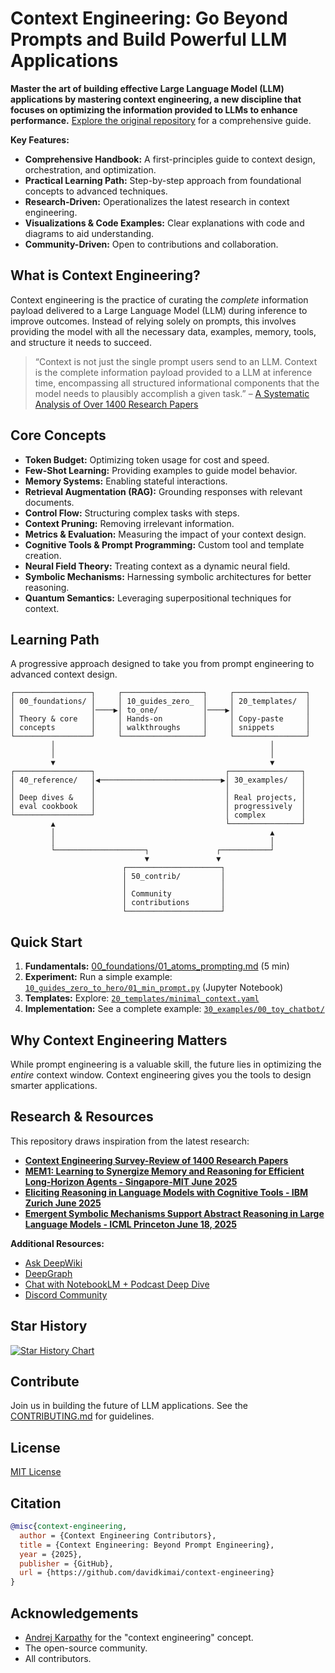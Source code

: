 # Context Engineering: Go Beyond Prompts and Build Powerful LLM Applications

**Master the art of building effective Large Language Model (LLM) applications by mastering context engineering, a new discipline that focuses on optimizing the information provided to LLMs to enhance performance.** [Explore the original repository](https://github.com/davidkimai/Context-Engineering) for a comprehensive guide.

**Key Features:**

*   **Comprehensive Handbook:** A first-principles guide to context design, orchestration, and optimization.
*   **Practical Learning Path:** Step-by-step approach from foundational concepts to advanced techniques.
*   **Research-Driven:** Operationalizes the latest research in context engineering.
*   **Visualizations & Code Examples:** Clear explanations with code and diagrams to aid understanding.
*   **Community-Driven:** Open to contributions and collaboration.

## What is Context Engineering?

Context engineering is the practice of curating the *complete* information payload delivered to a Large Language Model (LLM) during inference to improve outcomes. Instead of relying solely on prompts, this involves providing the model with all the necessary data, examples, memory, tools, and structure it needs to succeed.

> “Context is not just the single prompt users send to an LLM. Context is the complete information payload provided to a LLM at inference time, encompassing all structured informational components that the model needs to plausibly accomplish a given task.”
> – [A Systematic Analysis of Over 1400 Research Papers](https://arxiv.org/pdf/2507.13334)

## Core Concepts

*   **Token Budget:** Optimizing token usage for cost and speed.
*   **Few-Shot Learning:** Providing examples to guide model behavior.
*   **Memory Systems:** Enabling stateful interactions.
*   **Retrieval Augmentation (RAG):** Grounding responses with relevant documents.
*   **Control Flow:** Structuring complex tasks with steps.
*   **Context Pruning:** Removing irrelevant information.
*   **Metrics & Evaluation:** Measuring the impact of your context design.
*   **Cognitive Tools & Prompt Programming:** Custom tool and template creation.
*   **Neural Field Theory:** Treating context as a dynamic neural field.
*   **Symbolic Mechanisms:** Harnessing symbolic architectures for better reasoning.
*   **Quantum Semantics:** Leveraging superpositional techniques for context.

## Learning Path

A progressive approach designed to take you from prompt engineering to advanced context design.

```
┌─────────────────┐     ┌──────────────────┐     ┌────────────────┐
│ 00_foundations/ │     │ 10_guides_zero_  │     │ 20_templates/  │
│                 │────▶│ to_one/          │────▶│                │
│ Theory & core   │     │ Hands-on         │     │ Copy-paste     │
│ concepts        │     │ walkthroughs     │     │ snippets       │
└─────────────────┘     └──────────────────┘     └────────────────┘
         │                                                │
         │                                                │
         ▼                                                ▼
┌─────────────────┐                             ┌────────────────┐
│ 40_reference/   │◀───────────────────────────▶│ 30_examples/   │
│                 │                             │                │
│ Deep dives &    │                             │ Real projects, │
│ eval cookbook   │                             │ progressively  │
└─────────────────┘                             │ complex        │
         ▲                                      └────────────────┘
         │                                                ▲
         │                                                │
         └────────────────────┐               ┌───────────┘
                              ▼               ▼
                         ┌─────────────────────┐
                         │ 50_contrib/         │
                         │                     │
                         │ Community           │
                         │ contributions       │
                         └─────────────────────┘
```

## Quick Start

1.  **Fundamentals:** [00\_foundations/01\_atoms\_prompting.md](00\_foundations/01\_atoms\_prompting.md) (5 min)
2.  **Experiment:** Run a simple example: [`10_guides_zero_to_hero/01_min_prompt.py`](10_guides_zero_to_hero/01_min_prompt.py) (Jupyter Notebook)
3.  **Templates:** Explore: [`20_templates/minimal_context.yaml`](20_templates/minimal_context.yaml)
4.  **Implementation:** See a complete example: [`30_examples/00_toy_chatbot/`](30_examples/00_toy_chatbot/)

## Why Context Engineering Matters

While prompt engineering is a valuable skill, the future lies in optimizing the *entire* context window. Context engineering gives you the tools to design smarter applications.

## Research & Resources

This repository draws inspiration from the latest research:

*   [**Context Engineering Survey-Review of 1400 Research Papers**](https://arxiv.org/pdf/2507.13334)
*   [**MEM1: Learning to Synergize Memory and Reasoning for Efficient Long-Horizon Agents - Singapore-MIT June 2025**](https://www.arxiv.org/pdf/2506.15841)
*   [**Eliciting Reasoning in Language Models with Cognitive Tools - IBM Zurich June 2025**](https://www.arxiv.org/pdf/2506.12115)
*   [**Emergent Symbolic Mechanisms Support Abstract Reasoning in Large Language Models - ICML Princeton June 18, 2025**](https://openreview.net/forum?id=y1SnRPDWx4)

**Additional Resources:**

*   [Ask DeepWiki](https://deepwiki.com/davidkimai/Context-Engineering)
*   [DeepGraph](https://www.deepgraph.co/davidkimai/Context-Engineering)
*   [Chat with NotebookLM + Podcast Deep Dive](https://notebooklm.google.com/notebook/0c6e4dc6-9c30-4f53-8e1a-05cc9ff3bc7e)
*   [Discord Community](https://discord.gg/JeFENHNNNQ)

## Star History

[![Star History Chart](https://api.star-history.com/svg?repos=davidkimai/Context-Engineering&type=Date)](https://www.star-history.com/#davidkimai/Context-Engineering&Date)

## Contribute

Join us in building the future of LLM applications.  See the [CONTRIBUTING.md](.github/CONTRIBUTING.md) for guidelines.

## License

[MIT License](LICENSE)

## Citation

```bibtex
@misc{context-engineering,
  author = {Context Engineering Contributors},
  title = {Context Engineering: Beyond Prompt Engineering},
  year = {2025},
  publisher = {GitHub},
  url = {https://github.com/davidkimai/context-engineering}
}
```

## Acknowledgements

*   [Andrej Karpathy](https://x.com/karpathy/status/1937902205765607626) for the "context engineering" concept.
*   The open-source community.
*   All contributors.
